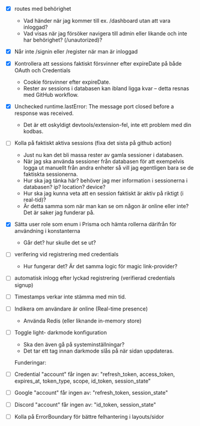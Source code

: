 - [x] routes med behörighet

  - Vad händer när jag kommer till ex. /dashboard utan att vara inloggad?
  - Vad visas när jag försöker navigera till admin eller likande och inte har behörighet? (/unautorized)?

- [x] Når inte /signin eller /register när man är inloggad
- [x] Kontrollera att sessions faktiskt försvinner efter expireDate på både OAuth och Credentials

  - Cookie försvinner efter expireDate.
  - Rester av sessions i databasen kan ibland ligga kvar – detta resnas med GitHub workflow.

- [x] Unchecked runtime.lastError: The message port closed before a response was received.

  - Det är ett oskyldigt devtools/extension-fel, inte ett problem med din kodbas.

- [ ] Kolla på faktiskt aktiva sessions (fixa det sista på github action)

  - Just nu kan det bli massa rester av gamla sessioner i databasen.
  - När jag ska använda sessioner från databasen för att exempelvis logga ut manuellt från andra enheter så vill jag egentligen bara se de faktiskta sessionerna.
  - Hur ska jag tänka här? behöver jag mer information i sessionerna i databasen? ip? location? device?
  - Hur ska jag kunna veta att en session faktiskt är aktiv på riktigt (i real-tid)?
  - Är detta samma som när man kan se om någon är online eller inte? Det är saker jag funderar på.

- [x] Sätta user role som enum i Prisma och hämta rollerna därifrån för användning i konstanterna

  - Går det? hur skulle det se ut?

- [ ] verifering vid registrering med credentials

  - Hur fungerar det? Är det samma logic för magic link-provider?

- [ ] automatisk inlogg efter lyckad registrering (verifierad credentials signup)
- [ ] Timestamps verkar inte stämma med min tid.
- [ ] Indikera om användare är online (Real-time presence)

  - Använda Redis (eller liknande in-memory store)

- [ ] Toggle light- darkmode konfiguration

  - Ska den även gå på systeminställningar?
  - Det tar ett tag innan darkmode slås på när sidan uppdateras.

  Funderingar:

- [ ] Credential "account" får ingen av: "refresh_token, access_token, expires_at, token_type, scope, id_token, session_state"
- [ ] Google "account" får ingen av: "refresh_token, session_state"
- [ ] Discord "account" får ingen av: "id_token, session_state"
- [ ] Kolla på ErrorBoundary för bättre felhantering i layouts/sidor
